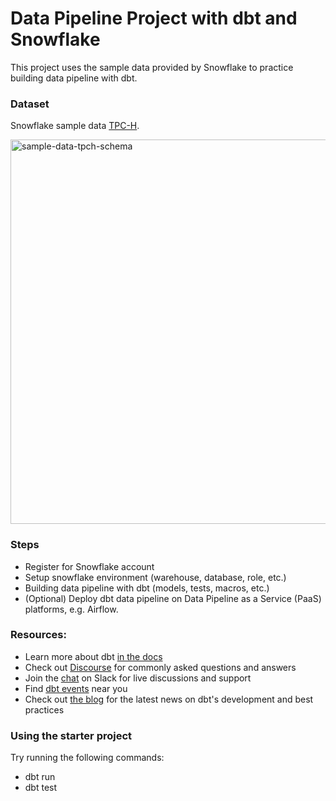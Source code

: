 # Data Pipeline Project with dbt and Snowflake
This project uses the sample data provided by Snowflake to practice building data pipeline with dbt. 
### Dataset
Snowflake sample data [TPC-H](https://docs.snowflake.com/en/user-guide/sample-data-tpch).


<img width="615" alt="sample-data-tpch-schema" src="https://github.com/manyuzhang1996/Data-Pipeline-with-dbt-and-Snowflake/assets/111943220/2efd3801-6eb7-4ebd-ba8a-982189d5face">

### Steps
- Register for Snowflake account
- Setup snowflake environment (warehouse, database, role, etc.)
- Building data pipeline with dbt (models, tests, macros, etc.)
- (Optional) Deploy dbt data pipeline on Data Pipeline as a Service (PaaS) platforms, e.g. Airflow.

### Resources:
- Learn more about dbt [in the docs](https://docs.getdbt.com/docs/introduction)
- Check out [Discourse](https://discourse.getdbt.com/) for commonly asked questions and answers
- Join the [chat](https://community.getdbt.com/) on Slack for live discussions and support
- Find [dbt events](https://events.getdbt.com) near you
- Check out [the blog](https://blog.getdbt.com/) for the latest news on dbt's development and best practices

### Using the starter project
Try running the following commands:
- dbt run
- dbt test
